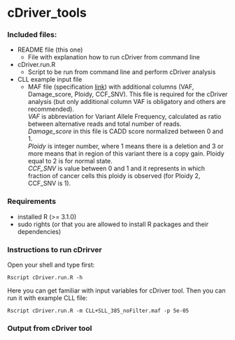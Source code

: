 # cDriver_tools

### Included files:

  - README file (this one) 
    * File with explanation how to run cDriver from command line
  - cDriver.run.R
    * Script to be run from command line and perform cDriver analysis
  - CLL example input file
    * MAF file (specification [link](https://wiki.nci.nih.gov/display/TCGA/Mutation+Annotation+Format+(MAF)+Specification))
    with additional columns (VAF, Damage_score, Ploidy, CCF_SNV). This file is required for the cDriver analysis 
    (but only  additional column VAF is obligatory and others are recommended).  
    *VAF* is abbreviation for Variant Allele Frequency, calculated as ratio between alternative reads and total number of reads.  
    *Damage_score*  in this file is CADD score normalized between 0 and 1.  
    *Ploidy* is integer number, where 1 means there is a deletion and 3 or more means that in region of this variant there is a copy gain. 
    Ploidy equal to 2 is for normal state.  
    *CCF_SNV* is value between 0 and 1 and it represents in which fraction of cancer cells this ploidy is observed (for Ploidy 2, CCF_SNV is 1). 
    
### Requirements

  - installed R (>= 3.1.0)
  - sudo rights (or that you are allowed to install R packages and their dependencies)

### Instructions to run cDrirver 

  Open your shell and type  first:
  ```Shell
Rscript cDriver.run.R -h
```
Here you can get familiar with input variables for cDriver tool. Then you can run it with example CLL file:
  ```Shell
Rscript cDriver.run.R -m CLL+SLL_385_noFilter.maf -p 5e-05 
```

### Output from cDriver tool
